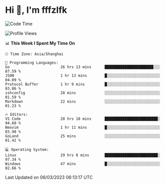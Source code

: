 # Hi 👋, I'm fffzlfk

<!--START_SECTION:waka-->
![Code Time](http://img.shields.io/badge/Code%20Time-87%20hrs%2018%20mins-blue)

![Profile Views](http://img.shields.io/badge/Profile%20Views-0-blue)

📊 **This Week I Spent My Time On** 

```text
🕑︎ Time Zone: Asia/Shanghai

💬 Programming Languages: 
Go                       26 hrs 13 mins      ██████████████████████░░░   87.59 % 
JSON                     1 hr 13 mins        █░░░░░░░░░░░░░░░░░░░░░░░░   04.09 % 
Protocol Buffer          1 hr 9 mins         █░░░░░░░░░░░░░░░░░░░░░░░░   03.86 % 
sshconfig                28 mins             ░░░░░░░░░░░░░░░░░░░░░░░░░   01.59 % 
Markdown                 22 mins             ░░░░░░░░░░░░░░░░░░░░░░░░░   01.23 % 

🔥 Editors: 
VS Code                  28 hrs 18 mins      ████████████████████████░   94.60 % 
Neovim                   1 hr 11 mins        █░░░░░░░░░░░░░░░░░░░░░░░░   03.98 % 
GoLand                   25 mins             ░░░░░░░░░░░░░░░░░░░░░░░░░   01.42 % 

💻 Operating System: 
Linux                    29 hrs 8 mins       ████████████████████████░   97.34 % 
Windows                  47 mins             █░░░░░░░░░░░░░░░░░░░░░░░░   02.66 % 
```


 Last Updated on 06/03/2023 06:13:17 UTC
<!--END_SECTION:waka-->
